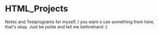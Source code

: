 # HTML_Projects
Notes and Testprograms for myself, 
I you want o use something from here, that's okay. 
Just be polite and tell me beforehand :)
